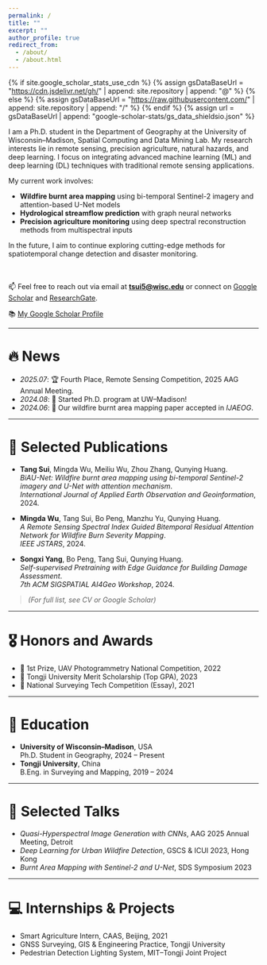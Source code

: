 ```yaml
---
permalink: /
title: ""
excerpt: ""
author_profile: true
redirect_from: 
  - /about/
  - /about.html
---
```


{% if site.google_scholar_stats_use_cdn %}
{% assign gsDataBaseUrl = "https://cdn.jsdelivr.net/gh/" | append: site.repository | append: "@" %}
{% else %}
{% assign gsDataBaseUrl = "https://raw.githubusercontent.com/" | append: site.repository | append: "/" %}
{% endif %}
{% assign url = gsDataBaseUrl | append: "google-scholar-stats/gs_data_shieldsio.json" %}

<span class='anchor' id='about-me'></span>

I am a Ph.D. student in the Department of Geography at the University of Wisconsin–Madison, Spatial Computing and Data Mining Lab. My research interests lie in remote sensing, precision agriculture, natural hazards, and deep learning. I focus on integrating advanced machine learning (ML) and deep learning (DL) techniques with traditional remote sensing applications.

My current work involves:
- **Wildfire burnt area mapping** using bi-temporal Sentinel-2 imagery and attention-based U-Net models  
- **Hydrological streamflow prediction** with graph neural networks  
- **Precision agriculture monitoring** using deep spectral reconstruction methods from multispectral inputs

In the future, I aim to continue exploring cutting-edge methods for spatiotemporal change detection and disaster monitoring.  
<br><br>

📫 Feel free to reach out via email at **tsui5@wisc.edu** or connect on [Google Scholar](https://scholar.google.com/citations?user=XXXXXX) and [ResearchGate](https://www.researchgate.net/profile/Tang-Sui-2).

📚 [My Google Scholar Profile](https://scholar.google.com/citations?user=TaezBZ0AAAAJ)


---

# 🔥 News
- *2025.07*: 🏆 Fourth Place, Remote Sensing Competition, 2025 AAG Annual Meeting.
- *2024.08*: 🎉 Started Ph.D. program at UW–Madison!
- *2024.06*: 📝 Our wildfire burnt area mapping paper accepted in *IJAEOG*.

---

# 📝 Selected Publications

- **Tang Sui**, Mingda Wu, Meiliu Wu, Zhou Zhang, Qunying Huang.  
  *BiAU-Net: Wildfire burnt area mapping using bi-temporal Sentinel-2 imagery and U-Net with attention mechanism*.  
  *International Journal of Applied Earth Observation and Geoinformation*, 2024.  
  <span class='show_paper_citations' data='TaezBZ0AAAAJ:9yKSN-GCB0IC'></span>

- **Mingda Wu**, Tang Sui, Bo Peng, Manzhu Yu, Qunying Huang.  
  *A Remote Sensing Spectral Index Guided Bitemporal Residual Attention Network for Wildfire Burn Severity Mapping*.  
  *IEEE JSTARS*, 2024.

- **Songxi Yang**, Bo Peng, Tang Sui, Qunying Huang.  
  *Self-supervised Pretraining with Edge Guidance for Building Damage Assessment*.  
  *7th ACM SIGSPATIAL AI4Geo Workshop*, 2024.

> _(For full list, see CV or Google Scholar)_

---

# 🎖 Honors and Awards
- 🥈 1st Prize, UAV Photogrammetry National Competition, 2022  
- 🥇 Tongji University Merit Scholarship (Top GPA), 2023  
- 🥉 National Surveying Tech Competition (Essay), 2021  

---

# 📖 Education
- **University of Wisconsin–Madison**, USA  
  Ph.D. Student in Geography, 2024 – Present  
- **Tongji University**, China  
  B.Eng. in Surveying and Mapping, 2019 – 2024

---

# 💬 Selected Talks
- *Quasi-Hyperspectral Image Generation with CNNs*, AAG 2025 Annual Meeting, Detroit  
- *Deep Learning for Urban Wildfire Detection*, GSCS & ICUI 2023, Hong Kong  
- *Burnt Area Mapping with Sentinel-2 and U-Net*, SDS Symposium 2023

---

# 💻 Internships & Projects
- Smart Agriculture Intern, CAAS, Beijing, 2021  
- GNSS Surveying, GIS & Engineering Practice, Tongji University  
- Pedestrian Detection Lighting System, MIT–Tongji Joint Project

